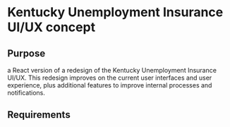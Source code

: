 # Kentucky Unemployment Insurance UI/UX concept

## Purpose

a React version of a redesign of the Kentucky Unemployment Insurance UI/UX. This redesign improves on the current user interfaces and user experience, plus
additional features to improve internal processes and notifications. 

## Requirements
